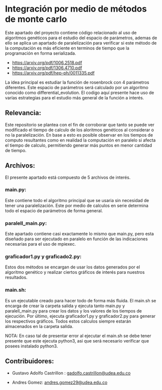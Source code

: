 # Integración por medio de métodos de monte carlo 

Este apartado del proyecto contiene código relacionado al uso de algoritmos genéticos para el estudio del espacio de parámetros, ademas de ello se aplica un apartado de paralelización para verificar si este método de la computación es más eficiente en terminos de tiempo que la programación en forma serializada.

- https://arxiv.org/pdf/1006.2518.pdf
- https://arxiv.org/pdf/1306.4710.pdf
- https://arxiv.org/pdf/hep-ph/0011335.pdf
	
La idea principal es estudiar la función de rosenbrock con 4 parámetros diferentes. Este espacio de parámetros será calculado por un algoritmo conocido como differential_evolution. El codigo aquí presente hace uso de varías estrategias para el estudio más general de la función a interés. 

## Relevancia: 

Este repositorio se plantea con el fin de corroborar que tanto se puede ver modificado el tiempo de calculo de los aloritmos genéticos al considerar o no la paralelización. En base a esto es posible observar en los tiempos de computo resultantes como en realidad la computación en paralelo si afecta el tiempo de calculo, permitiendo generar más puntos en menor cantidad de tiempo.

## Archivos: 
El presente apartado está compuesto de 5 archivos de interés. 

### main.py: 
Este contiene todo el algoritmo principal que se usaria sin necesidad de tener una paralelización. Este por medio de calculos en serie determina todo el espacio de parámetros de forma general. 

### paralell_main.py: 
Este apartado contiene casi exactamente lo mismo que main.py, pero esta diseñado para ser ejecutado en paralelo en función de las indicaciones necesarias para el uso de mpiexec.


### graficador1.py y graficado2.py: 
Estos dos métodos se encargan de usar los datos generados por el algoritmo genético y realizar ciertos gráficos de interés para nuestros resultados.

### main.sh:
Es un ejecutable creado para hacer todo de forma más fluida. El main.sh se encarga de crear la carpeta salida y ejecuta tanto main.py y paralell_main.py para crear los datos y los valores de los tiempos de ejecución. Por último, ejecuta graficador1.py y graficador2.py para generar los respectivos gráficos. Todos estos calculos siempre estarán almacenados en la carpeta salida. 

NOTA: En caso tal de presentar error al ejecutar el main.sh se debe tener presente que este ejecuta python3, asi que será necesario verificar que posees instalado python3. 

## Contribuidores: 

- Gustavo Adolfo Castrillon : gadolfo.castrillon@udea.edu.co

- Andres Gomez: andres.gomez29@udea.edu.co